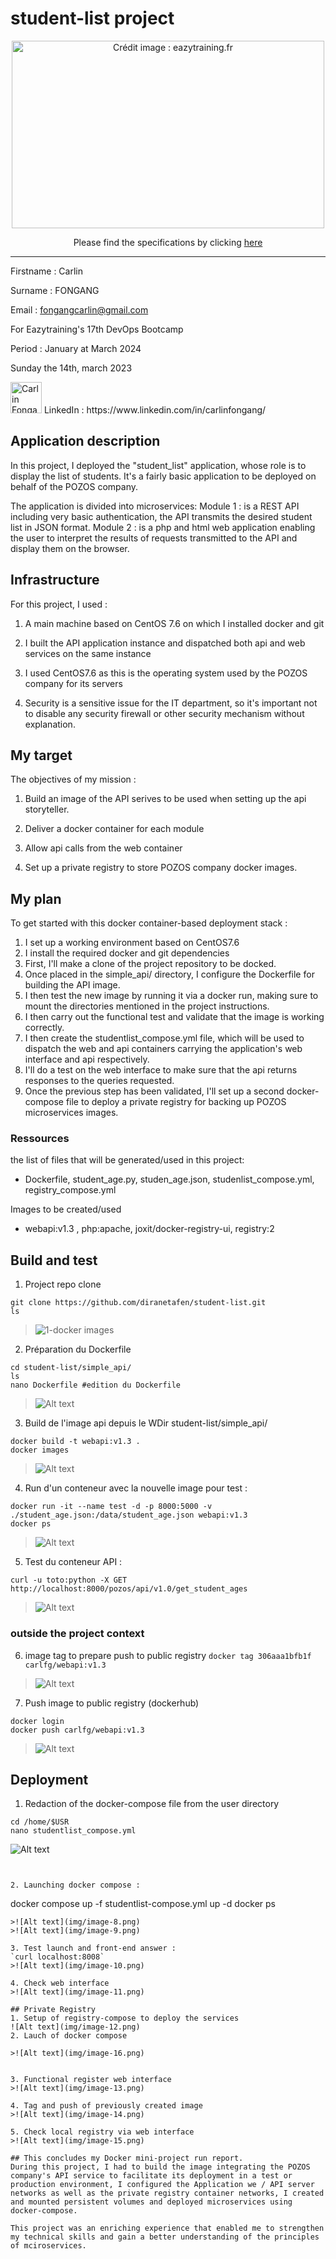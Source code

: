 # student-list project
<p align="center">
  <a href="https://github.com/diranetafen/student-list.git">
    <img src="https://user-images.githubusercontent.com/18481009/84582395-ba230b00-adeb-11ea-9453-22ed1be7e268.jpg" alt="Crédit image : eazytraining.fr" width="500" height="300">
  </a>
</p>
<p align="center">Please find the specifications by clicking <a href="https://github.com/diranetafen/student-list.git">here</a></p>


------------

Firstname : Carlin

Surname : FONGANG

Email : fongangcarlin@gmail.com

For Eazytraining's 17th DevOps Bootcamp

Period : January at March 2024

Sunday the 14th, march 2023


<img src="https://media.licdn.com/dms/image/C4E03AQEUnPkOFFTrWQ/profile-displayphoto-shrink_400_400/0/1618084678051?e=1710979200&v=beta&t=sMjRKoI0WFlbqYYgN0TWVobs9k31DBeSiOffAOM8HAo" width="50" height="50" alt="Carlin Fongang"> 
LinkedIn : https://www.linkedin.com/in/carlinfongang/


## Application description
In this project, I deployed the "student_list" application, whose role is to display the list of students. It's a fairly basic application to be deployed on behalf of the POZOS company.

The application is divided into microservices: 
Module 1 : is a REST API including very basic authentication, the API transmits the desired student list in JSON format.
Module 2 : is a php and html web application enabling the user to interpret the results of requests transmitted to the API and display them on the browser.

## Infrastructure
For this project, I used : 
1. A main machine based on CentOS 7.6 on which I installed docker and git

2. I built the API application instance and dispatched both api and web services on the same instance

3. I used CentOS7.6 as this is the operating system used by the POZOS company for its servers

4. Security is a sensitive issue for the IT department, so it's important not to disable any security firewall or other security mechanism without explanation.

## My target
The objectives of my mission : 

1. Build an image of the API serives to be used when setting up the api storyteller.

2. Deliver a docker container for each module 

3. Allow api calls from the web container

4. Set up a private registry to store POZOS company docker images.



## My plan
To get started with this docker container-based deployment stack : 
1. I set up a working environment based on CentOS7.6 
2. I install the required docker and git dependencies 
3. First, I'll make a clone of the project repository to be docked. 
4. Once placed in the simple_api/ directory, I configure the Dockerfile for building the API image.
5. I then test the new image by running it via a docker run, making sure to mount the directories mentioned in the project instructions.
6. I then carry out the functional test and validate that the image is working correctly.
7. I then create the studentlist_compose.yml file, which will be used to dispatch the web and api containers carrying the application's web interface and api respectively. 
7. I'll do a test on the web interface to make sure that the api returns responses to the queries requested.
8. Once the previous step has been validated, I'll set up a second docker-compose file to deploy a private registry for backing up POZOS microservices images.

### Ressources
the list of files that will be generated/used in this project: 
 - Dockerfile, student_age.py, studen_age.json, studenlist_compose.yml, registry_compose.yml

 Images to be created/used
 - webapi:v1.3 , php:apache, joxit/docker-registry-ui, registry:2


## Build and test
1. Project repo clone
````
git clone https://github.com/diranetafen/student-list.git
ls
````
> ![1-docker images](https://github.com/CarlinFongang/cursus-devops/blob/master/docker_cf/projet-docker/img/image-1.png)


2. Préparation du Dockerfile
````
cd student-list/simple_api/
ls
nano Dockerfile #edition du Dockerfile
````
>![Alt text](img/image-2.png)

3. Build de l'image api depuis le WDir student-list/simple_api/
````
docker build -t webapi:v1.3 .
docker images
````
>![Alt text](img/image-3.png)


4. Run d'un conteneur avec la nouvelle image pour test : 
 ````
 docker run -it --name test -d -p 8000:5000 -v ./student_age.json:/data/student_age.json webapi:v1.3
 docker ps
 ````
>![Alt text](img/image-5.png)

5. Test du conteneur API : 
````
curl -u toto:python -X GET http://localhost:8000/pozos/api/v1.0/get_student_ages
````
>![Alt text](img/image-6.png)

### outside the project context
6. image tag to prepare push to public registry
`docker tag 306aaa1bfb1f carlfg/webapi:v1.3`
>![Alt text](img/image-4.png)

7. Push image to public registry (dockerhub)
````
docker login
docker push carlfg/webapi:v1.3
````
>![Alt text](img/image-7.png)


## Deployment
1. Redaction of the docker-compose file from the user directory
````
cd /home/$USR
nano studentlist_compose.yml
````
![Alt text](img/image-17.png)
````


2. Launching docker compose :
````
docker compose up -f studentlist-compose.yml up -d
docker ps
````
>![Alt text](img/image-8.png)
>![Alt text](img/image-9.png)

3. Test launch and front-end answer :
`curl localhost:8008`
>![Alt text](img/image-10.png)

4. Check web interface
>![Alt text](img/image-11.png)

## Private Registry
1. Setup of registry-compose to deploy the services
![Alt text](img/image-12.png)
2. Lauch of docker compose 

>![Alt text](img/image-16.png)


3. Functional register web interface
>![Alt text](img/image-13.png)

4. Tag and push of previously created image
>![Alt text](img/image-14.png)

5. Check local registry via web interface
>![Alt text](img/image-15.png)

## This concludes my Docker mini-project run report.
During this project, I had to build the image integrating the POZOS company's API service to facilitate its deployment in a test or production environment, I configured the Application we / API server networks as well as the private registry container networks, I created and mounted persistent volumes and deployed microservices using docker-compose. 

This project was an enriching experience that enabled me to strengthen my technical skills and gain a better understanding of the principles of mciroservices.